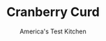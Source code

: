 ---
layout: ../../layouts/MarkdownPostLayout.astro
title: Cranberry Curd
author: America's Test Kitchen
pubDate: 2023-03-15
description: "Sweet and tangy, just right for filling cakes."
image_url: https://res.cloudinary.com/hksqkdlah/image/upload/ar_1:1,c_fill,dpr_2.0,f_auto,fl_lossy.progressive.strip_profile,g_faces:auto,q_auto:low,w_344/SFS_CranberryCurd_017_s3laor
tags: ["Desserts or Baked Goods","Fruit"]
calories: 1909
protein: 1
carbohydrates: 30
fats: 
fiber: 2
ingredients: ["12 ounces (3 cups), frozen cranberries","1 cup (7 ounces), sugar","2 teaspoons, grated orange zest plus ¼ cup juice","1/4 teaspoon, table salt","2 , large eggs plus 2 large yolks","8 tablespoons, unsalted butter, cut into ½-inch pieces and chilled"]
serves: 8
time: "30 minutes, plus 3 hours chilling"
instructions: ["Cook cranberries, sugar, orange zest and juice, and salt in medium saucepan over medium-low heat, mashing occasionally with potato masher, until cranberries have mostly broken down and mixture measures 1¼ cups, 10 to 12 minutes. Strain cranberry mixture through fine-mesh strainer into bowl, pressing on solids with rubber spatula to extract as much puree as possible. Discard solids.","Whisk eggs and yolks into cranberry mixture in bowl. Return mixture to saucepan and cook over medium-low heat, stirring constantly with rubber spatula, until mixture is thickened and registers 175 degrees in multiple spots, 5 to 7 minutes.","Off heat, stir in butter until incorporated. Transfer curd to bowl, press piece of plastic wrap directly onto surface of curd, and refrigerate for at least 3 hours. (Curd can be refrigerated for up to 3 days.)"]
nutrition: ["64 mg Potassium","34 mg Phosphorus","19 mg Calcium","5 mg Magnesium","93 mg Sodium","12 g Fat","3 g Monounsaturated","10 mg Vitamin C","77 mg Cholesterol","7 g Saturated","2 g Fiber","7 µg Folate (food)","26 g Sugars","3 µg Vitamin K","51 g Water","30 g Carbs","7 µg Folate equivalent (total)","1 g Protein","119 µg Vitamin A","238 kcal Energy","24 g Sugars, added","1909 calories"]
notes: "You neednt thaw the cranberries for this recipe."
---